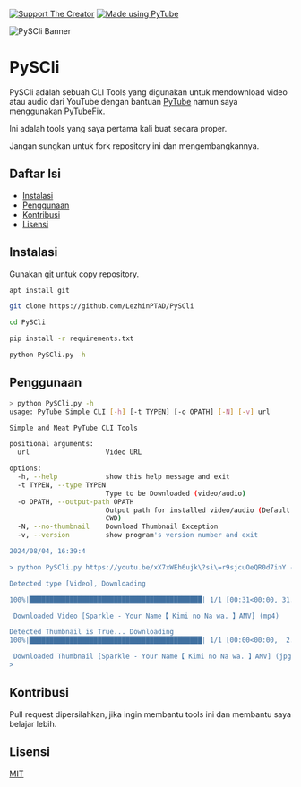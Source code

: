 [![Support The Creator](https://img.shields.io/badge/Support_The-Creator-green?style=flat)](https://saweria.co/AryaChandra) [![Made using PyTube](https://img.shields.io/badge/Made_using-PyTube-blue?style=flat)](https://pypi.org/project/pytube)

![PySCli Banner](https://raw.githubusercontent.com/chandraacw/PySCli/main/assets/PySCli.png)


# **PySCli**

PySCli adalah sebuah CLI Tools yang digunakan untuk mendownload video atau audio dari YouTube dengan bantuan [PyTube](https://pypi.org/project/pytube) namun saya menggunakan [PyTubeFix](https://pypi.org/project/pytubefix).

Ini adalah tools yang saya pertama kali buat secara proper.

Jangan sungkan untuk fork repository ini dan mengembangkannya.

## Daftar Isi
- [Instalasi](#instalasi)
- [Penggunaan](#penggunaan)
- [Kontribusi](#kontribusi)
- [Lisensi](#lisensi)

## Instalasi

Gunakan [git](https://git-scm.com/download/linux) untuk copy repository.

```bash
apt install git

git clone https://github.com/LezhinPTAD/PySCli

cd PySCli

pip install -r requirements.txt

python PySCli.py -h
```

## Penggunaan

```bash
> python PySCli.py -h
usage: PyTube Simple CLI [-h] [-t TYPEN] [-o OPATH] [-N] [-v] url

Simple and Neat PyTube CLI Tools

positional arguments:
  url                   Video URL

options:
  -h, --help            show this help message and exit
  -t TYPEN, --type TYPEN
                        Type to be Downloaded (video/audio)
  -o OPATH, --output-path OPATH
                        Output path for installed video/audio (Default is
                        CWD)
  -N, --no-thumbnail    Download Thumbnail Exception
  -v, --version         show program's version number and exit

2024/08/04, 16:39:4

> python PySCli.py https://youtu.be/xX7xWEh6ujk\?si\=r9sjcuOeQR0d7inY -o Output_Folder

Detected type [Video], Downloading

100%|███████████████████████████████████████████| 1/1 [00:31<00:00, 31.86s/it]

 Downloaded Video [Sparkle - Your Name【 Kimi no Na wa. 】AMV] (mp4)

Detected Thumbnail is True... Downloading
100%|███████████████████████████████████████████| 1/1 [00:00<00:00,  2.65it/s]

 Downloaded Thumbnail [Sparkle - Your Name【 Kimi no Na wa. 】AMV] (jpg)
>
```

## Kontribusi

Pull request dipersilahkan, jika ingin membantu tools ini dan membantu saya belajar lebih.

## Lisensi

[MIT](https://choosealicense.com/licenses/mit/)
